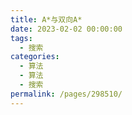 ```yaml
---
title: A*与双向A*
date: 2023-02-02 00:00:00
tags: 
  - 搜索
categories: 
  - 算法
  - 算法
  - 搜索
permalink: /pages/298510/
---
```


